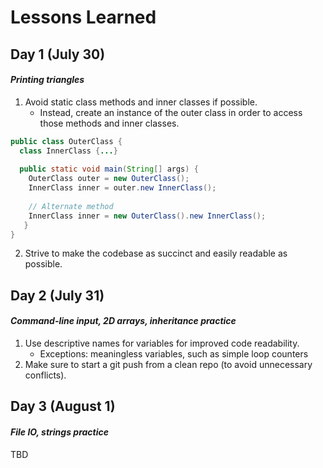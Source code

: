 # Lessons Learned

## Day 1 (July 30)
#### *Printing triangles*
1. Avoid static class methods and inner classes if possible.
    * Instead, create an instance of the outer class in order to access those methods and inner classes.
```java
public class OuterClass {
  class InnerClass {...}
  
  public static void main(String[] args) {
    OuterClass outer = new OuterClass();
    InnerClass inner = outer.new InnerClass();
    
    // Alternate method
    InnerClass inner = new OuterClass().new InnerClass();
   }
}
```
2. Strive to make the codebase as succinct and easily readable as possible.


## Day 2 (July 31)
#### *Command-line input, 2D arrays, inheritance practice*
1. Use descriptive names for variables for improved code readability.
    * Exceptions: meaningless variables, such as simple loop counters
2. Make sure to start a git push from a clean repo (to avoid unnecessary conflicts).    
    
## Day 3 (August 1)
#### *File IO, strings practice*
TBD
